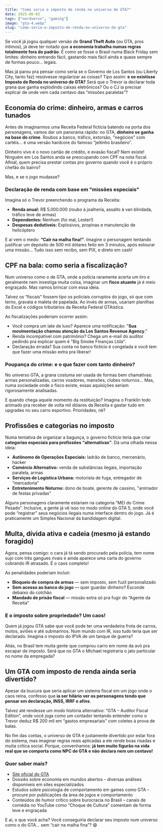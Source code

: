 ```yaml
---
title: "Como seria o imposto de renda no universo de GTA?"
date: 2025-06-03
tags: ["nerdverso", "gaming"]
image: "gta-4.webp"
slug: "como-seria-o-imposto-de-renda-no-universo-de-gta"
---
```


Se você já jogou qualquer versão de **Grand Theft Auto** (ou GTA, pros íntimos), já deve ter notado que **a economia trabalha numas regras totalmente fora do padrão**. É como se fosse o Brasil numa Black Friday sem limites: dinheiro entrando fácil, gastando mais fácil ainda e quase sempre de formas pouco... legais.

Mas já parou pra pensar como seria se o Governo de Los Santos (ou Liberty City, tanto faz) resolvesse regularizar as coisas? Tipo assim: **e se existisse Imposto de Renda no universo de GTA?** Será que o Trevor ia declarar toda grana que ganha explodindo caixas eletrônicos? Ou o CJ ia precisar explicar de onde vem cada centavo das “missões paralelas”?

## Economia do crime: dinheiro, armas e carros tunados

Antes de imaginarmos uma Receita Federal fictícia batendo na porta dos personagens, vamos dar um panorama rápido: no GTA, **dinheiro se ganha na base do crime**. Roubos a banco, tráfico, extorsão, "negócios" com cartéis... é uma versão hardcore do famoso “jeitinho brasileiro”.

Dinheiro vivo é o novo cartão de crédito, e evasão fiscal? Nem existe! Ninguém em Los Santos anda se preocupando com CPF na nota fiscal. Afinal, quem precisa prestar contas pro governo quando você é o próprio chefão do bairro?

Mas, e se o jogo mudasse?

### Declaração de renda com base em "missões especiais"

Imagina só o Trevor preenchendo o programa da Receita:

*   **Renda anual:** R$ 5.000.000 (roubo à joalheria, assalto à van blindada, tráfico leve de armas)
*   **Dependentes:** Nenhum (foi mal, Lester!)
*   **Despesas dedutíveis:** Explosivos, propinas e manutenção de helicóptero

E aí vem o medo: **“Cair na malha fina!”**. Imagine o personagem tentando justificar um depósito de 500 mil dólares feito em 3 minutos, após estourar uma missão... Tudo isso sem recibo, sem PIX, e direto em cash!

## CPF na bala: como seria a fiscalização?

Num universo como o de GTA, onde a polícia raramente acerta um tiro e geralmente nem investiga muita coisa, imaginar um **fisco atuante** já é meio engraçado. Mas vamos brincar com essa ideia.

Talvez os “fiscais” fossem tipo os policiais corruptos do jogo, só que com terno, gravata e maleta de papelada. Ao invés de armas, usariam planilhas do Excel e códigos tributários da Receita Federal GTAística.

As fiscalizações poderiam ocorrer assim:

*   Você compra um iate de luxo? Aparece uma notificação: "**Sua movimentação chamou atenção da Los Santos Revenue Agency**."
*   Renda incompatível com patrimônio? Chega um e-mail do auditor pedindo pra explicar quem é "Big Smoke Finanças Ltda".
*   Declaração errada? Sua conta no banco fictício é congelada e você tem que fazer uma missão extra pra liberar!

### Poupança do crime: e o que fazer com tanto dinheiro?

No universo GTA, a grana costuma ser usada de formas bem chamativas: armas personalizadas, carros voadores, mansões, clubes noturnos... Mas, numa sociedade onde o fisco existe, essas aquisições seriam rigorosamente analisadas.

E quando chega aquele momento da restituição? Imagina o Franklin todo animado pra receber de volta mil dólares da Receita e gastar tudo em upgrades no seu carro esportivo. Prioridades, né?

## Profissões e categorias no imposto

Numa tentativa de organizar a bagunça, o governo fictício teria que criar **categorias especiais para profissões “alternativas”**. Dá uma olhada nessa ideia:

*   **Autônomo de Operações Especiais:** ladrão de banco, mercenário, hacker
*   **Comércio Alternativo:** venda de substâncias ilegais, importação paralela, armas
*   **Serviços de Logística Urbana:** motorista de fuga, entregador de “mercadoria”
*   **Entretenimento Noturno:** dono de boate, gerente de cassino, "animador de festas privadas"

Alguns personagens claramente estariam na categoria “MEI do Crime Pesado”. Inclusive, a gente já vê isso no modo online do GTA 5, onde você pode “registrar” seus negócios ilegais numa interface dentro do jogo. Já é praticamente um Simples Nacional da bandidagem digital.

## Multa, dívida ativa e cadeia (mesmo já estando foragido)

Agora, pensa comigo: o cara já tá sendo procurado pela polícia, tem nome sujo com três gangues rivais e ainda aparece uma carta do governo cobrando IR atrasado. É o caos completo!

As penalidades poderiam incluir:

*   **Bloqueio de compra de armas** — sem imposto, sem fuzil personalizado
*   **Sem acesso ao banco do jogo** — quer guardar dinheiro? Esconde debaixo do colchão
*   **Mandado de prisão fiscal** — missão extra só pra fugir do “Agente da Receita”

### E o imposto sobre propriedade? Um caos!

Quem já jogou GTA sabe que você pode ter uma verdadeira frota de carros, motos, aviões e até submarinos. Num mundo com IR, isso tudo teria que ser declarado. Imagina o imposto do IPVA de um tanque de guerra?

Aliás, no Brasil tem muita gente que comprou carro em nome da avó pra escapar de imposto. Será que no GTA o Michael registraria o jato particular no nome da empregada?

## Um GTA com imposto de renda ainda seria divertido?

Apesar da loucura que seria aplicar um sistema fiscal em um jogo onde o caos reina, confesso que **ia ser hilário ver os personagens tendo que pensar em declaração, INSS, IRRF e afins**.

Talvez até rendesse um modo história alternativo: “GTA – Auditor Fiscal Edition”, onde você joga como um contador tentando entender como o Trevor deduz R$ 200 mil em “gastos empresariais” com coletes à prova de balas.

No fim das contas, o universo de GTA é justamente divertido por estar fora do sistema, mas imaginar regras reais aplicadas a ele rende boas risadas e muita crítica social. Porque, convenhamos: **já tem muito figurão na vida real que se comporta como NPC de GTA e não declara nem um centavo!**

### Quer saber mais?

*   [Site oficial do GTA](https://rockstargames.com)
*   Dossiês sobre economia em mundos abertos – diversas análises disponíveis em sites especializados
*   Estudos sobre psicologia de comportamento em games como GTA – procure por publicações da área de jogos e comportamento
*   Conteúdos de humor crítico sobre burocracia no Brasil – canais de comédia no YouTube como “Choque de Cultura” comentam de forma leve e engraçada

E aí, o que você acha? Você conseguiria declarar seu imposto num universo como o do GTA… sem “cair na malha fina”? 😄